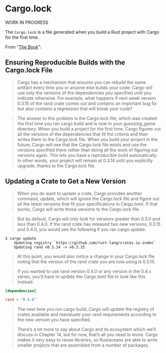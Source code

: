 # Cargo.lock

WORK IN PROGRESS 

The `Cargo.lock` is a file generated when you build a Rust project with Cargo for the first time.

From "[The Book](https://doc.rust-lang.org/book/ch01-03-hello-cargo.html#building-and-running-a-cargo-project)":

## Ensuring Reproducible Builds with the Cargo.lock File
> Cargo has a mechanism that ensures you can rebuild the same artifact every time you or anyone else builds your code: Cargo will use only the versions of the dependencies you specified until you indicate otherwise. For example, what happens if next week version 0.3.15 of the rand crate comes out and contains an important bug fix but also contains a regression that will break your code?

> The answer to this problem is the Cargo.lock file, which was created the first time you ran cargo build and is now in your guessing_game directory. When you build a project for the first time, Cargo figures out all the versions of the dependencies that fit the criteria and then writes them to the Cargo.lock file. When you build your project in the future, Cargo will see that the Cargo.lock file exists and use the versions specified there rather than doing all the work of figuring out versions again. This lets you have a reproducible build automatically. In other words, your project will remain at 0.3.14 until you explicitly upgrade, thanks to the Cargo.lock file.

## Updating a Crate to Get a New Version

> When you do want to update a crate, Cargo provides another command, update, which will ignore the Cargo.lock file and figure out all the latest versions that fit your specifications in Cargo.toml. If that works, Cargo will write those versions to the Cargo.lock file.

> But by default, Cargo will only look for versions greater than 0.3.0 and less than 0.4.0. If the rand crate has released two new versions, 0.3.15 and 0.4.0, you would see the following if you ran cargo update:

```shell
$ cargo update
    Updating registry `https://github.com/rust-lang/crates.io-index`
    Updating rand v0.3.14 -> v0.3.15
```
> At this point, you would also notice a change in your Cargo.lock file noting that the version of the rand crate you are now using is 0.3.15.


> If you wanted to use rand version 0.4.0 or any version in the 0.4.x series, you’d have to update the Cargo.toml file to look like this instead:

```toml
[dependencies]

rand = "0.4.0"
```
> The next time you run cargo build, Cargo will update the registry of crates available and reevaluate your rand requirements according to the new version you have specified.

> There’s a lot more to say about Cargo and its ecosystem which we’ll discuss in Chapter 14, but for now, that’s all you need to know. Cargo makes it very easy to reuse libraries, so Rustaceans are able to write smaller projects that are assembled from a number of packages.
